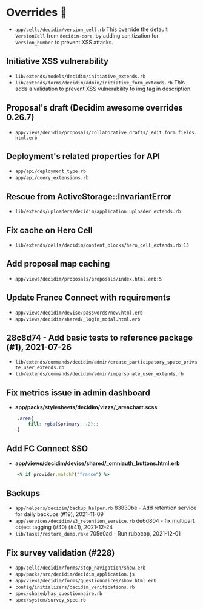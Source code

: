 # Overrides 🍰
* `app/cells/decidim/version_cell.rb`
This override the default `VersionCell` from `decidim-core`, by adding sanitization for `version_number` to prevent XSS attacks.

## Initiative XSS vulnerability
* `lib/extends/models/decidim/initiative_extends.rb`
* `lib/extends/forms/decidim/admin/initiative_form_extends.rb`
This adds a validation to prevent XSS vulnerability to img tag in description.

## Proposal's draft (Decidim awesome overrides 0.26.7)
* `app/views/decidim/proposals/collaborative_drafts/_edit_form_fields.html.erb`

## Deployment's related properties for API
* `app/api/deployment_type.rb`
* `app/api/query_extensions.rb`

## Rescue from ActiveStorage::InvariantError
* `lib/extends/uploaders/decidim/application_uploader_extends.rb`

## Fix cache on Hero Cell
* `lib/extends/cells/decidim/content_blocks/hero_cell_extends.rb:13`

## Add proposal map caching
* `app/views/decidim/proposals/proposals/index.html.erb:5`

## Update France Connect with requirements
* `app/views/decidim/devise/passwords/new.html.erb`
* `app/views/decidim/shared/_login_modal.html.erb`

## 28c8d74 - Add basic tests to reference package (#1), 2021-07-26
* `lib/extends/commands/decidim/admin/create_participatory_space_private_user_extends.rb`
* `lib/extends/commands/decidim/admin/impersonate_user_extends.rb`

## Fix metrics issue in admin dashboard
 - **app/packs/stylesheets/decidim/vizzs/_areachart.scss**
```scss
    .area{
        fill: rgba($primary, .2);;
    }
```

## Add FC Connect SSO
 - **app/views/decidim/devise/shared/_omniauth_buttons.html.erb**
```ruby
    <% if provider.match?("france") %>
```

## Backups
* `app/helpers/decidim/backup_helper.rb`
83830be - Add retention service for daily backups (#19), 2021-11-09
* `app/services/decidim/s3_retention_service.rb`
de6d804 - fix multipart object tagging (#40) (#41), 2021-12-24
* `lib/tasks/restore_dump.rake`
705e0ad - Run rubocop, 2021-12-01

## Fix survey validation (#228)
* `app/cells/decidim/forms/step_navigation/show.erb`
* `app/packs/src/decidim/decidim_application.js`
* `app/views/decidim/forms/questionnaires/show.html.erb`
* `config/initializers/decidim_verifications.rb`
* `spec/shared/has_questionnaire.rb`
* `spec/system/survey_spec.rb`
